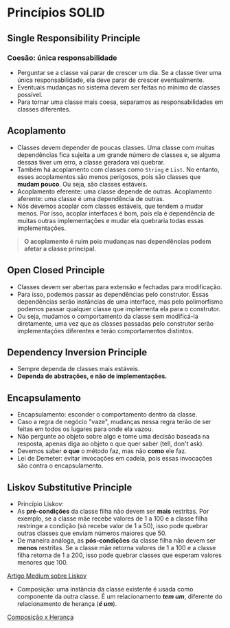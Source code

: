 # Princípios SOLID

## Single Responsibility Principle

### Coesão: única responsabilidade

* Perguntar se a classe vai parar de crescer um dia. Se a classe tiver uma única responsabilidade, ela deve parar de crescer eventualmente.
* Eventuais mudanças no sistema devem ser feitas no mínimo de classes possível.
* Para tornar uma classe mais coesa, separamos as responsabilidades em classes diferentes.

## Acoplamento

* Classes devem depender de poucas classes. Uma classe com muitas dependências fica sujeita a um grande número de classes e, se alguma dessas tiver um erro, a classe geradora vai quebrar.
* Também há acoplamento com classes como `String` e `List`. No entanto, esses acoplamentos são menos perigosos, pois são classes que **mudam pouco**. Ou seja, são classes estáveis.
* Acoplamento eferente: uma classe depende de outras. Acoplamento aferente: uma classe é uma dependência de outras.
* Nós devemos acoplar com classes estáveis, que tendem a mudar menos. Por isso, acoplar interfaces é bom, pois ela é dependência de muitas outras implementações e mudar ela quebraria todas essas implementações.

> **O acoplamento é ruim pois mudanças nas dependências podem afetar a classe principal.**

## Open Closed Principle

* Classes devem ser abertas para extensão e fechadas para modificação.
* Para isso, podemos passar as dependências pelo construtor. Essas dependências serão instâncias de uma interface, mas pelo polimorfismo podemos passar qualquer classe que implementa ela para o construtor.
* Ou seja, mudamos o comportamento da classe sem modificá-la diretamente, uma vez que as classes passadas pelo construtor serão implementações diferentes e terão comportamentos distintos.

## Dependency Inversion Principle

* Sempre dependa de classes mais estáveis.
* **Dependa de abstrações, e não de implementações.**

## Encapsulamento

* Encapsulamento: esconder o comportamento dentro da classe.
* Caso a regra de negócio "vaze", mudanças nessa regra terão de ser feitas em todos os lugares para onde ela vazou.
* Não pergunte ao objeto sobre algo e tome uma decisão baseada na resposta, apenas diga ao objeto o que quer saber \(tell, don't ask\). 
* Devemos saber **o que** o método faz, mas não **como** ele faz.
* Lei de Demeter: evitar invocações em cadeia, pois essas invocações são contra o encapsulamento.

## Liskov Substitutive Principle

* Princípio Liskov:
* As **pré-condições** da classe filha não devem ser **mais** restritas. Por exemplo, se a classe mãe recebe valores de 1 a 100 e a classe filha restringe a condição \(só recebe valor de 1 a 50\), isso pode quebrar outras classes que enviam números maiores que 50.
* De maneira análoga, as **pós-condições** da classe filha não devem ser **menos** restritas. Se a classe mãe retorna valores de 1 a 100 e a classe filha retorna de 1 a 200, isso pode quebrar classes que esperam valores menores que 100.

[Artigo Medium sobre Liskov](https://medium.com/@tbaragao/solid-l-s-p-liskov-substitution-principle-3a31c3a7b49e)

* Composição: uma instância da classe existente é usada como componente da outra classe. É um relacionamento _**tem um**_, diferente do relacionamento de herança \(_**é um**_\).

[Composição x Herança](https://en.wikipedia.org/wiki/Composition_over_inheritance)

